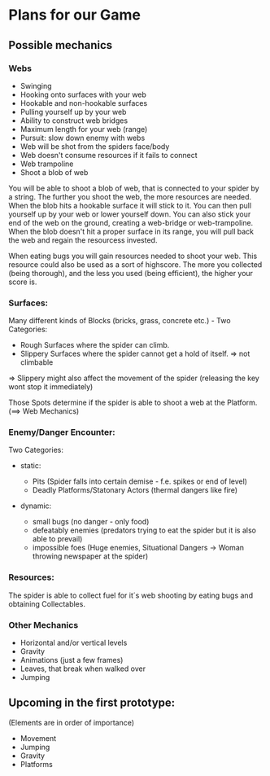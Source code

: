 # Plans for our Game

## Possible mechanics

### Webs

- Swinging
- Hooking onto surfaces with your web
- Hookable and non-hookable surfaces
- Pulling yourself up by your web
- Ability to construct web bridges
- Maximum length for your web (range)
- Pursuit: slow down enemy with webs
- Web will be shot from the spiders face/body
- Web doesn't consume resources if it fails to connect
- Web trampoline
- Shoot a blob of web

You will be able to shoot a blob of web, that is connected to your spider by a string. The further you shoot the web, the more resources are needed. 
When the blob hits a hookable surface it will stick to it. You can then pull yourself up by your web or lower yourself down.
You can also stick your end of the web on the ground, creating a web-bridge or web-trampoline.
When the blob doesn't hit a proper surface in its range, you will pull back the web and regain the resourcess invested.

When eating bugs you will gain resources needed to shoot your web. This resource could also be used as a sort of highscore. 
The more you collected (being thorough), and the less you used (being efficient), the higher your score is.

### Surfaces:
Many different kinds of Blocks (bricks, grass, concrete etc.) -
Two Categories:

- Rough Surfaces where the spider can climb.
- Slippery Surfaces where the spider cannot get a hold of itself. => not climbable

=> Slippery might also affect the movement of the spider (releasing the key wont stop it immediately)

Those Spots determine if the spider is able to shoot a web at the Platform. (==> Web Mechanics)

### Enemy/Danger Encounter:
Two Categories:

- static:
  - Pits (Spider falls into certain demise - f.e. spikes or end of level)
  - Deadly Platforms/Statonary Actors (thermal dangers like fire)
  
- dynamic:
  - small bugs (no danger - only food)
  - defeatably enemies (predators trying to eat the spider but it is also able to prevail)
  - impossible foes (Huge enemies, Situational Dangers -> Woman throwing newspaper at the spider)
  
### Resources:
The spider is able to collect fuel for it´s web shooting by eating bugs and obtaining Collectables.


### Other Mechanics
- Horizontal and/or vertical levels
- Gravity
- Animations (just a few frames)
- Leaves, that break when walked over
- Jumping

## Upcoming in the first prototype:
(Elements are in order of importance)

- Movement
- Jumping
- Gravity
- Platforms
